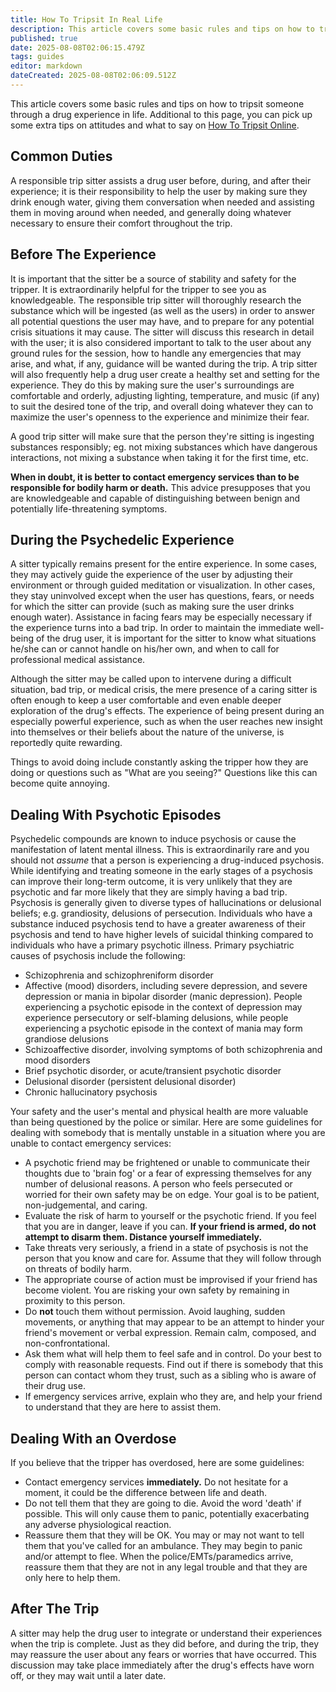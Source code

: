 ```yaml
---
title: How To Tripsit In Real Life
description: This article covers some basic rules and tips on how to tripsit someone through a drug experience in life. Additional to this page, you can pick up some extra...
published: true
date: 2025-08-08T02:06:15.479Z
tags: guides
editor: markdown
dateCreated: 2025-08-08T02:06:09.512Z
---
```


This article covers some basic rules and tips on how to tripsit someone through a drug experience in life. Additional to this page, you can pick up some extra tips on attitudes and what to say on [How To Tripsit Online](/en/how-to-tripsit-online).

## Common Duties

A responsible trip sitter assists a drug user before, during, and after their experience; it is their responsibility to help the user by making sure they drink enough water, giving them conversation when needed and assisting them in moving around when needed, and generally doing whatever necessary to ensure their comfort throughout the trip.

## Before The Experience

It is important that the sitter be a source of stability and safety for the tripper. It is extraordinarily helpful for the tripper to see you as knowledgeable. The responsible trip sitter will thoroughly research the substance which will be ingested (as well as the users) in order to answer all potential questions the user may have, and to prepare for any potential crisis situations it may cause. The sitter will discuss this research in detail with the user; it is also considered important to talk to the user about any ground rules for the session, how to handle any emergencies that may arise, and what, if any, guidance will be wanted during the trip. A trip sitter will also frequently help a drug user create a healthy set and setting for the experience. They do this by making sure the user's surroundings are comfortable and orderly, adjusting lighting, temperature, and music (if any) to suit the desired tone of the trip, and overall doing whatever they can to maximize the user's openness to the experience and minimize their fear.

A good trip sitter will make sure that the person they're sitting is ingesting substances responsibly; eg. not mixing substances which have dangerous interactions, not mixing a substance when taking it for the first time, etc. 

**When in doubt, it is better to contact emergency services than to be responsible for bodily harm or death.** This advice presupposes that you are knowledgeable and capable of distinguishing between benign and potentially life-threatening symptoms.

## During the Psychedelic Experience

A sitter typically remains present for the entire experience. In some cases, they may actively guide the experience of the user by adjusting their environment or through guided meditation or visualization. In other cases, they stay uninvolved except when the user has questions, fears, or needs for which the sitter can provide (such as making sure the user drinks enough water). Assistance in facing fears may be especially necessary if the experience turns into a bad trip. In order to maintain the immediate well-being of the drug user, it is important for the sitter to know what situations he/she can or cannot handle on his/her own, and when to call for professional medical assistance.

Although the sitter may be called upon to intervene during a difficult situation, bad trip, or medical crisis, the mere presence of a caring sitter is often enough to keep a user comfortable and even enable deeper exploration of the drug's effects. The experience of being present during an especially powerful experience, such as when the user reaches new insight into themselves or their beliefs about the nature of the universe, is reportedly quite rewarding.

Things to avoid doing include constantly asking the tripper how they are doing or questions such as "What are you seeing?" Questions like this can become quite annoying.

## Dealing With Psychotic Episodes

Psychedelic compounds are known to induce psychosis or cause the manifestation of latent mental illness. This is extraordinarily rare and you should not *assume* that a person is experiencing a drug-induced psychosis. While identifying and treating someone in the early stages of a psychosis can improve their long-term outcome, it is very unlikely that they are psychotic and far more likely that they are simply having a bad trip. Psychosis is generally given to diverse types of hallucinations or delusional beliefs; e.g. grandiosity, delusions of persecution. Individuals who have a substance induced psychosis tend to have a greater awareness of their psychosis and tend to have higher levels of suicidal thinking compared to individuals who have a primary psychotic illness. Primary psychiatric causes of psychosis include the following:

* Schizophrenia and schizophreniform disorder
* Affective (mood) disorders, including severe depression, and severe depression or mania in bipolar disorder (manic depression). People experiencing a psychotic episode in the context of depression may experience persecutory or self-blaming delusions, while people experiencing a psychotic episode in the context of mania may form grandiose delusions
* Schizoaffective disorder, involving symptoms of both schizophrenia and mood disorders
* Brief psychotic disorder, or acute/transient psychotic disorder
* Delusional disorder (persistent delusional disorder)
* Chronic hallucinatory psychosis

Your safety and the user's mental and physical health are more valuable than being questioned by the police or similar. Here are some guidelines for dealing with somebody that is mentally unstable in a situation where you are unable to contact emergency services:

* A psychotic friend may be frightened or unable to communicate their thoughts due to 'brain fog' or a fear of expressing themselves for any number of delusional reasons. A person who feels persecuted or worried for their own safety may be on edge. Your goal is to be patient, non-judgemental, and caring.
* Evaluate the risk of harm to yourself or the psychotic friend. If you feel that you are in danger, leave if you can. **If your friend is armed, do not attempt to disarm them. Distance yourself immediately.**
* Take threats very seriously, a friend in a state of psychosis is not the person that you know and care for. Assume that they will follow through on threats of bodily harm.
* The appropriate course of action must be improvised if your friend has become violent. You are risking your own safety by remaining in proximity to this person. 
* Do **not** touch them without permission. Avoid laughing, sudden movements, or anything that may appear to be an attempt to hinder your friend's movement or verbal expression. Remain calm, composed, and non-confrontational.
* Ask them what will help them to feel safe and in control. Do your best to comply with reasonable requests. Find out if there is somebody that this person can contact whom they trust, such as a sibling who is aware of their drug use.
* If emergency services arrive, explain who they are, and help your friend to understand that they are here to assist them.

## Dealing With an Overdose

If you believe that the tripper has overdosed, here are some guidelines:

* Contact emergency services **immediately.** Do not hesitate for a moment, it could be the difference between life and death.
* Do not tell them that they are going to die. Avoid the word 'death' if possible. This will only cause them to panic, potentially exacerbating any adverse physiological reaction.
* Reassure them that they will be OK. You may or may not want to tell them that you've called for an ambulance. They may begin to panic and/or attempt to flee. When the police/EMTs/paramedics arrive, reassure them that they are not in any legal trouble and that they are only here to help them.

## After The Trip

A sitter may help the drug user to integrate or understand their experiences when the trip is complete. Just as they did before, and during the trip, they may reassure the user about any fears or worries that have occurred. This discussion may take place immediately after the drug's effects have worn off, or they may wait until a later date.